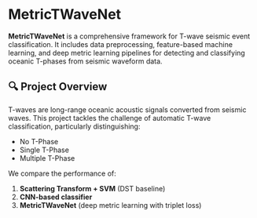 # MetricTWaveNet

**MetricTWaveNet** is a comprehensive framework for T-wave seismic event classification. It includes data preprocessing, feature-based machine learning, and deep metric learning pipelines for detecting and classifying oceanic T-phases from seismic waveform data.

## 🔍 Project Overview

T-waves are long-range oceanic acoustic signals converted from seismic waves. This project tackles the challenge of automatic T-wave classification, particularly distinguishing:
- No T-Phase
- Single T-Phase
- Multiple T-Phase

We compare the performance of:
1. **Scattering Transform + SVM** (DST baseline)
2. **CNN-based classifier**
3. **MetricTWaveNet** (deep metric learning with triplet loss)





